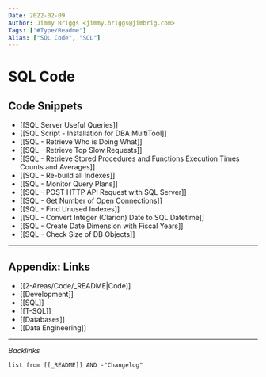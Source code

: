 ```yaml
---
Date: 2022-02-09
Author: Jimmy Briggs <jimmy.briggs@jimbrig.com>
Tags: ["#Type/Readme"]
Alias: ["SQL Code", "SQL"]
---
```


# SQL Code

## Code Snippets

-   [[SQL Server Useful Queries]]
-   [[SQL Script - Installation for DBA MultiTool]]
-   [[SQL - Retrieve Who is Doing What]]
-   [[SQL - Retrieve Top Slow Requests]]
-   [[SQL - Retrieve Stored Procedures and Functions Execution Times Counts and Averages]]
-   [[SQL - Re-build all Indexes]]
-   [[SQL - Monitor Query Plans]]
-   [[SQL - POST HTTP API Request with SQL Server]]
-   [[SQL - Get Number of Open Connections]]
-   [[SQL - Find Unused Indexes]]
-   [[SQL - Convert Integer (Clarion) Date to SQL Datetime]]
-   [[SQL - Create Date Dimension with Fiscal Years]]
-   [[SQL - Check Size of DB Objects]]


***

## Appendix: Links

- [[2-Areas/Code/_README|Code]]
- [[Development]]
- [[SQL]]
- [[T-SQL]]
- [[Databases]]
- [[Data Engineering]]

***

*Backlinks*

```dataview
list from [[_README]] AND -"Changelog"
```